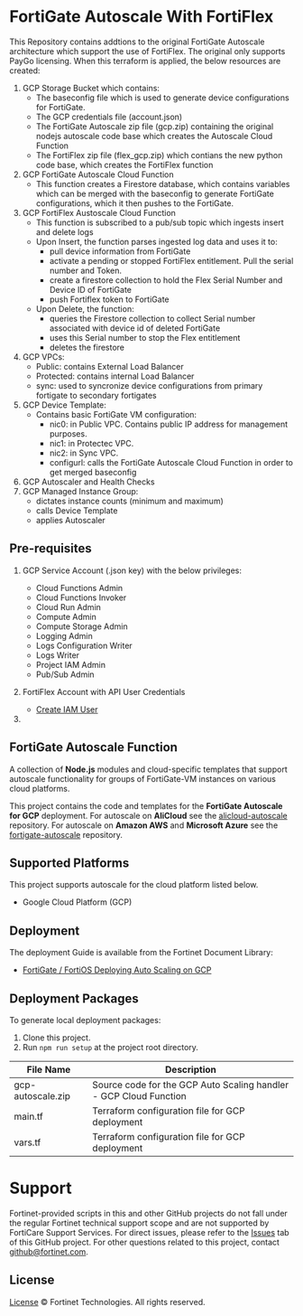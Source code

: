 # FortiGate Autoscale With FortiFlex
This Repository contains addtions to the original FortiGate Autoscale architecture which support the use of FortiFlex.  The original only supports PayGo licensing.  When this terraform is applied, the below resources are created:

1. GCP Storage Bucket which contains:
    - The baseconfig file which is used to generate device configurations for FortiGate.  
    - The GCP credentials file (account.json)
    - The FortiGate Autoscale zip file (gcp.zip) containing the original nodejs autoscale code base which creates the Autoscale Cloud Function
    - The FortiFlex zip file (flex_gcp.zip) which contians the new python code base, which creates the FortiFlex function
1. GCP FortiGate Autoscale Cloud Function
    - This function creates a Firestore database, which contains variables which can be merged with the baseconfig to generate FortiGate configurations, which it then pushes to the FortiGate.
1. GCP FortiFlex Austoscale Cloud Function
    - This function is subscribed to a pub/sub topic which ingests insert and delete logs
    - Upon Insert, the function parses ingested log data and uses it to:
        - pull device information from FortiGate 
        - activate a pending or stopped FortiFlex entitlement. Pull the serial number and Token.
        - create a firestore collection to hold the Flex Serial Number and Device ID of FortiGate
        - push Fortiflex token to FortiGate
    - Upon Delete, the function:
        - queries the Firestore collection to collect Serial number associated with device id of deleted FortiGate
        - uses this Serial number to stop the Flex entitlement
        - deletes the firestore
1. GCP VPCs:
    - Public: contains External Load Balancer
    - Protected: contains internal Load Balancer
    - sync: used to syncronize device configurations from primary fortigate to secondary fortigates
1. GCP Device Template:
    - Contains basic FortiGate VM configuration:
        - nic0: in Public VPC.  Contains public IP address for management purposes.
        - nic1: in Protectec VPC.
        - nic2: in Sync VPC.
        - configurl: calls the FortiGate Autoscale Cloud Function in order to get merged baseconfig
1. GCP Autoscaler and Health Checks
1. GCP Managed Instance Group:
    - dictates instance counts (minimum and maximum)
    - calls Device Template
    - applies Autoscaler

## Pre-requisites
1. GCP Service Account (.json key) with the below privileges:
    - Cloud Functions Admin
    - Cloud Functions Invoker
    - Cloud Run Admin
    - Compute Admin
    - Compute Storage Admin
    - Logging Admin
    - Logs Configuration Writer
    - Logs Writer
    - Project IAM Admin
    - Pub/Sub Admin
1. FortiFlex Account with API User Credentials
    - [Create IAM User](https://docs.fortinet.com/document/forticloud/21.2.0/identity-access-management-iam/282341/adding-an-api-user)

1. 

## FortiGate Autoscale Function
A collection of **Node.js** modules and cloud-specific templates that support autoscale functionality for groups of FortiGate-VM instances on various cloud platforms.

This project contains the code and templates for the **FortiGate Autoscale for GCP** deployment.
For autoscale on **AliCloud** see the [alicloud-autoscale](https://github.com/fortinet/alicloud-autoscale/) repository.
For autoscale on **Amazon AWS** and **Microsoft Azure** see the [fortigate-autoscale](https://github.com/fortinet/fortigate-autoscale/) repository.

## Supported Platforms

This project supports autoscale for the cloud platform listed below.

-   Google Cloud Platform (GCP)

## Deployment

The deployment Guide is available from the Fortinet Document Library:

-   [ FortiGate / FortiOS Deploying Auto Scaling on GCP](https://docs.fortinet.com/document/fortigate-public-cloud/7.2.0/gcp-administration-guide/365012/deploying-auto-scaling-on-gcp)

## Deployment Packages

To generate local deployment packages:

1. Clone this project.
2. Run `npm run setup` at the project root directory.

| File Name         | Description                                                       |
| ----------------- | ----------------------------------------------------------------- |
| gcp-autoscale.zip | Source code for the GCP Auto Scaling handler - GCP Cloud Function |
| main.tf           | Terraform configuration file for GCP deployment                   |
| vars.tf           | Terraform configuration file for GCP deployment                   |

# Support

Fortinet-provided scripts in this and other GitHub projects do not fall under the regular Fortinet technical support scope and are not supported by FortiCare Support Services.
For direct issues, please refer to the [Issues](https://github.com/fortinet/fortigate-autoscale-gcp/issues) tab of this GitHub project.
For other questions related to this project, contact [github@fortinet.com](mailto:github@fortinet.com).

## License

[License](https://github.com/fortinet/fortigate-autoscale-gcp/blob/main/LICENSE) © Fortinet Technologies. All rights reserved.

